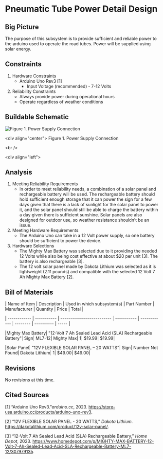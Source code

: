 # Pneumatic Tube Power Detail Design

## Big Picture

The purpose of this subsystem is to provide sufficient and reliable power to the arduino used to operate the road tubes. Power will be supplied using solar energy.

## Constraints



1. Hardware Constraints
    * Arduino Uno Rev3 [1]
        * Input Voltage (recommended) - 7-12 Volts
2. Reliability Constraints
    * Always provide power during operational hours
    * Operate regardless of weather conditions

## Buildable Schematic

![Figure 1. Power Supply Connection](../3D&#32;Models/Tube_Power_Connection.PNG)

&lt;div align="center"> Figure 1. Power Supply Connection

&lt;br />

&lt;div align="left">

## Analysis



1. Meeting Reliability Requirements
    * In order to meet reliability needs, a combination of a solar panel and rechargeable battery will be used. The rechargeable battery should hold sufficient enough storage that it can power the sign for a few days given that there is a lack of sunlight for the solar panel to power it, and the solar panel should still be able to charge the battery within a day given there is sufficient sunshine. Solar panels are also designed for outdoor use, so weather resistance shouldn’t be an issue.
2. Meeting Hardware Requirements
    * The Arduino Uno can take in a 12 Volt power supply, so one battery should be sufficient to power the device. 
3. Hardware Selections
    * The Mighty Max Battery was selected due to it providing the needed 12 Volts while also being cost effective at about $20 per unit [3]. The battery is also rechargeable [3].
    * The 12 volt solar panel made by Dakota Lithium was selected as it is lightweight (2.11 pounds) and compatible with the selected 12 Volt 7 Ah Mighty Max Battery [2].

## Bill of Materials

| Name of Item | Description | Used in which subsystem(s) | Part Number | Manufacturer | Quantity |    Price   | Total |

| ------------ | ----------- | -------------------------- | ----------- | ------------ | -------- | ---------- | ----- |

|Mighty Max Battery|     "12-Volt 7 Ah Sealed Lead Acid (SLA) Rechargeable Battery"|     Sign|     ML7-12|     Mighty Max|     1|     $19.99|     $19.99|

|Solar Panel|     "12V FLEXIBLE SOLAR PANEL – 20 WATTS"|     Sign|     Number Not Found|     Dakota Lithium|     1|     $49.00|     $49.00|

## Revisions

No revisions at this time.

## Cited Sources

[1] “Arduino Uno Rev3.”_arduino.cc_, 2023. https://store-usa.arduino.cc/products/arduino-uno-rev3.

[2] “12V FLEXIBLE SOLAR PANEL - 20 WATTS,” _Dakota Lithium_. https://dakotalithium.com/product/12v-solar-panel/.

[3] “12-Volt 7 Ah Sealed Lead Acid (SLA) Rechargeable Battery,” _Home Depot_, 2023. https://www.homedepot.com/p/MIGHTY-MAX-BATTERY-12-Volt-7-Ah-Sealed-Lead-Acid-SLA-Rechargeable-Battery-ML7-12/307979135.
